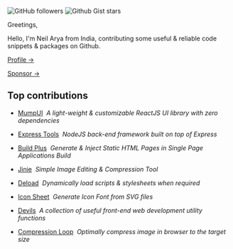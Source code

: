 ![GitHub followers](https://img.shields.io/github/followers/neilveil)
![Github Gist stars](https://img.shields.io/github/stars/neilveil)

<!-- $$intro-start$$ -->

Greetings,

Hello, I'm Neil Arya from India, contributing some useful & reliable code snippets & packages on Github.

<!-- $$intro-end$$ -->

<!-- $$links-start$$ -->

[Profile →](https://neilveil.github.io)

[Sponsor →](https://github.com/sponsors/neilveil)

<!-- $$links-end$$ -->

## Top contributions

<!-- $$repositories-start$$ -->

- [MumpUI](https://neilveil.github.io/mumpui)&nbsp;&nbsp;*A light-weight & customizable ReactJS UI library with zero dependencies*

- [Express Tools](https://github.com/neilveil/express-tools)&nbsp;&nbsp;*NodeJS back-end framework built on top of Express*

- [Build Plus](https://github.com/neilveil/build-plus)&nbsp;&nbsp;*Generate & Inject Static HTML Pages in Single Page Applications Build*

- [Jinie](https://neilveil.github.io/jinie)&nbsp;&nbsp;*Simple Image Editing & Compression Tool*

- [Deload](https://github.com/neilveil/deload)&nbsp;&nbsp;*Dynamically load scripts & stylesheets when required*

- [Icon Sheet](https://neilveil.github.io/icon-sheet)&nbsp;&nbsp;*Generate Icon Font from SVG files*

- [Devils](https://github.com/neilveil/devils)&nbsp;&nbsp;*A collection of useful front-end web development utility functions*

- [Compression Loop](https://github.com/neilveil/compression-loop)&nbsp;&nbsp;*Optimally compress image in browser to the target size*

<!-- $$repositories-end$$ -->
